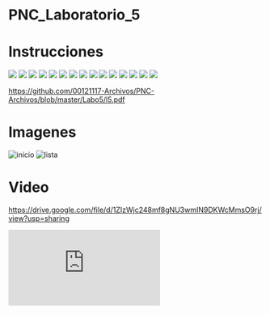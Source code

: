# PNC_Laboratorio_5
# Instrucciones

![](https://github.com/00121117-Archivos/PNC-Archivos/blob/master/Labo5/5-01.jpg)
![](https://github.com/00121117-Archivos/PNC-Archivos/blob/master/Labo5/5-02.jpg)
![](https://github.com/00121117-Archivos/PNC-Archivos/blob/master/Labo5/5-03.jpg)
![](https://github.com/00121117-Archivos/PNC-Archivos/blob/master/Labo5/5-04.jpg)
![](https://github.com/00121117-Archivos/PNC-Archivos/blob/master/Labo5/5-05.jpg)
![](https://github.com/00121117-Archivos/PNC-Archivos/blob/master/Labo5/5-06.jpg)
![](https://github.com/00121117-Archivos/PNC-Archivos/blob/master/Labo5/5-07.jpg)
![](https://github.com/00121117-Archivos/PNC-Archivos/blob/master/Labo5/5-08.jpg)
![](https://github.com/00121117-Archivos/PNC-Archivos/blob/master/Labo5/5-09.jpg)
![](https://github.com/00121117-Archivos/PNC-Archivos/blob/master/Labo5/5-10.jpg)
![](https://github.com/00121117-Archivos/PNC-Archivos/blob/master/Labo5/5-11.jpg)
![](https://github.com/00121117-Archivos/PNC-Archivos/blob/master/Labo5/5-12.jpg)
![](https://github.com/00121117-Archivos/PNC-Archivos/blob/master/Labo5/5-13.jpg)
![](https://github.com/00121117-Archivos/PNC-Archivos/blob/master/Labo5/5-14.jpg)
![](https://github.com/00121117-Archivos/PNC-Archivos/blob/master/Labo5/5-15.jpg)


https://github.com/00121117-Archivos/PNC-Archivos/blob/master/Labo5/l5.pdf



# Imagenes 
  ![inicio](https://github.com/00121117-Archivos/PNC-Archivos/blob/master/Labo5/inicio.png)
  ![lista](https://github.com/00121117-Archivos/PNC-Archivos/blob/master/Labo5/lista.png)

# Video
https://drive.google.com/file/d/1ZIzWjc248mf8gNU3wmIN9DKWcMmsO9rj/view?usp=sharing


  ![pdf](https://github.com/00121117-Archivos/PNC-Archivos/blob/master/Labo5/l5.pdf)
